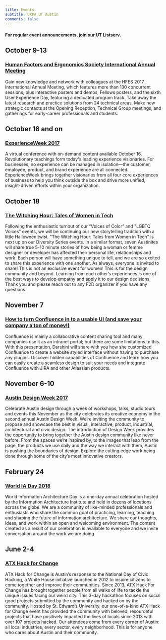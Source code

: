 ```yaml
---
title: Events
subtitle: UXPA UT Austin
comments: false
---
```


#### For regular event announcements, join our [UT Listserv](https://utlists.utexas.edu/sympa/suboptions/uxpa). 

## October 9-13
### [Human Factors and Ergonomics Society International Annual Meeting](https://www.hfes.org/web/HFESMeetings/2017annualmeeting.html)
Gain new knowledge and network with colleagues at the HFES 2017 International Annual Meeting, which features more than 130 concurrent sessions, plus interactive posters and demos, Fellows posters, and the sixth User Experience Day, featuring a dedicated program track. Take away the latest research and practice solutions from 24 technical areas. Make new strategic contacts at the Opening Reception, Technical Group meetings, and gatherings for early-career professionals and students.

## October 16 and on
### [ExperienceWeek 2017](https://experienceweek.com/)
A virtual conference with on-demand content available October 16. Revolutionary teachings form today's leading experience visionaries. For businesses, no experience can be managed in isolation—the customer, employee, product, and brand experience are all connected. ExperienceWeek brings together visionaries from all four core experiences of business to help you think outside the box and drive more unified, insight-driven efforts within your organization.

## October 18
### [The Witching Hour: Tales of Women in Tech](https://www.meetup.com/fresh2design/events/243648977/)
Following the enthusiastic turnout of our “Voices of Color” and "LGBTQ Voices" events, we will be continuing our new storytelling tradition with a little Halloween twist. "The Witching Hour: Tales from Women in Tech" is next up on our Diversity Series events. In a similar format, seven Austinites will share true 5-10 minute stories of how being a woman or femme designer or developer has affected their personal life, relationships and work. Each person will have something unique to tell, and we are so excited to share this experience with one another. As always, everyone is invited to share! This is not an exclusive event for women! This is for the design community and beyond. Learning from each other’s experiences is one of the best ways to develop empathy and apply it to our design decisions. Thank you and please reach out to any F2D organizer if you have any questions.

## November 7
### [How to turn Confluence in to a usable UI (and save your company a ton of money!)](https://www.meetup.com/Austin-User-Experience-Professionals-Association/events/244144724/)
Confluence is mainly a collaborative content sharing tool and many companies use it as an intranet portal; but there are some limitations to this. With this presentation, Darshini will share with you how she customized Confluence to create a website styled interface without having to purchase any plugins. Discover hidden capabilities of Confluence and learn how you can easily create a seamless design to suit your needs and integrate Confluence with JIRA and other Atlassian products.

## November 6-10
### [Austin Design Week 2017](http://austindesignweek.org/)
Celebrate Austin design through a week of workshops, talks, studio tours and events this November as the city celebrates its creative economy in the second annual Austin Design Week. We’re inviting the community to propose and showcase the best in visual, interactive, product, industrial, architectural and civic design. The introduction of Design Week provides the opportunity to bring together the Austin design community like never before. From the spaces we’re inspired by, to the images that leap from the page, the products we use daily and the way we interact with them, Austin is pushing the boundaries of design. Explore the cutting edge work being done through some of the city’s most innovative creators.

## February 24
### [World IA Day 2018](http://2018.worldiaday.org/)
World Information Architecture Day is a one-day annual celebration hosted by the Information Architecture Institute and held in dozens of locations across the globe. We are a community of like-minded professionals and enthusiasts who share the common goal of practicing, learning, teaching and shaping the future of information architecture. We share our thoughts, ideas, and work within an open and welcoming environment. The content created as a result of our celebration is available to everyone and we invite conversation around the work we are doing.

## June 2-4
### [ATX Hack for Change](http://atxhackforchange.org/)
ATX Hack for Change is Austin’s response to the National Day of Civic Hacking, a White House initiative launched in 2012 to inspire citizens to come together and improve their communities. Since 2013, ATX Hack For Change has brought together people from all walks of life to tackle the unique issues facing our weird city. This 3-day hackathon focuses on social good projects submitted by the community and hacked on by the community. Hosted by St. Edward’s University, our one-of-a-kind ATX Hack for Change event has provided the community with beloved, resourceful projects that have positively impacted the lives of locals since 2013 with over 107 projects hacked. Our attendees come from every corner of Austin: all local industries, every sector, every neighborhood. This is for anyone who cares about Austin and their community.
